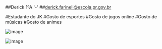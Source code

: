   ##Derick 1ºA '-'
  ##derick.farineli@escola.pr.gov.br
  
  #Estudante do JK
  #Gosto de esportes
  #Gosto de jogos online
  #Gosto de músicas
  #Gosto de animes






 ![image](https://user-images.githubusercontent.com/110929010/185458359-e1bf545e-5904-432d-ade1-c0ff2ee4867d.png)




![image](https://user-images.githubusercontent.com/110929010/185453421-b5bdcc67-7a53-4ea9-9bc7-14ae6f0c6809.png)




<!--
**Darykiii/Darykiii** is a ✨ _special_ ✨ repository because its `README.md` (this file) appears on your GitHub profile.

Here are some ideas to get you started:

- 🔭 I’m currently working on ...
- 🌱 I’m currently learning ...
- 👯 I’m looking to collaborate on ...
- 🤔 I’m looking for help with ...
- 💬 Ask me about ...
- 📫 How to reach me: ...
- 😄 Pronouns: ...
- ⚡ Fun fact: ...
-->

